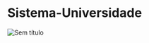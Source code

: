 # Sistema-Universidade

![Sem título](https://github.com/Andrade25M/Sistema-Universidade/assets/164424042/fca85c44-efab-471f-b886-d57c1a8c6363)
